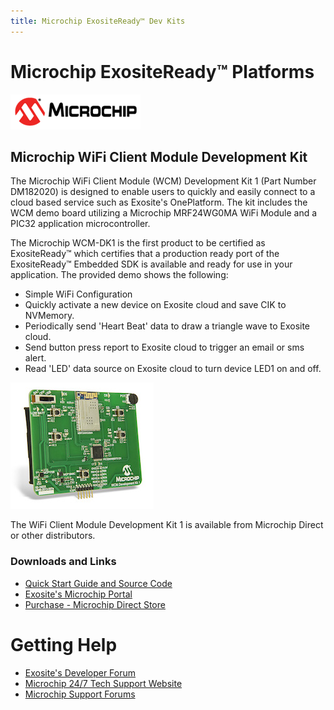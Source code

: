```yaml
---
title: Microchip ExositeReady™ Dev Kits
---
```


# Microchip ExositeReady™ Platforms

![Microchip](../assets/microchip_logo.png)


## Microchip WiFi Client Module Development Kit

The Microchip WiFi Client Module (WCM) Development Kit 1 (Part Number DM182020) is designed to enable users to quickly and easily connect to a cloud based service such as Exosite's OnePlatform. The kit includes the WCM demo board utilizing a Microchip MRF24WG0MA WiFi Module and a PIC32 application microcontroller.

The Microchip WCM-DK1 is the first product to be certified as ExositeReady™ which certifies that a production ready port of the ExositeReady™ Embedded SDK is available and ready for use in your application. The provided demo shows the following:

* Simple WiFi Configuration
* Quickly activate a new device on Exosite cloud and save CIK to NVMemory.
* Periodically send 'Heart Beat' data to draw a triangle wave to Exosite cloud.
* Send button press report to Exosite cloud to trigger an email or sms alert.
* Read 'LED' data source on Exosite cloud to turn device LED1 on and off.

![Microchip WCM-DK1](../assets/DM182020_WCM-Development-kit-1.jpg)

The WiFi Client Module Development Kit 1 is available from Microchip Direct or other distributors.

### Downloads and Links

* [Quick Start Guide and Source Code](https://github.com/exositeready/er_vfp_microchip_wcm)
* [Exosite's Microchip Portal](https://microchip.exosite.com/)
* [Purchase - Microchip Direct Store](http://www.microchipdirect.com/ProductSearch.aspx?keywords=DM182023)


# Getting Help

* [Exosite's Developer Forum](https://community.exosite.com/c/hardware-platforms/microchip-kits)
* [Microchip 24/7 Tech Support Website](http://www.microchip.com/wwwregister/default.aspx?ReturnURL=http://www.microchip.com/support/hottopics.aspx)
* [Microchip Support Forums](http://www.microchip.com/forums)
